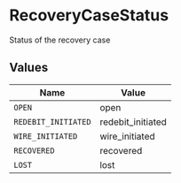 # RecoveryCaseStatus

Status of the recovery case


## Values

| Name                | Value               |
| ------------------- | ------------------- |
| `OPEN`              | open                |
| `REDEBIT_INITIATED` | redebit_initiated   |
| `WIRE_INITIATED`    | wire_initiated      |
| `RECOVERED`         | recovered           |
| `LOST`              | lost                |
